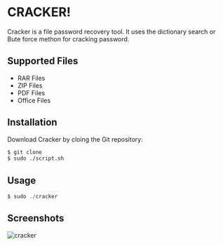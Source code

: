 
# CRACKER!
Cracker is a file password recovery tool. It uses the dictionary search or Bute force methon for cracking password.



## Supported Files
- RAR Files
- ZIP Files
- PDF Files
- Office Files
## Installation

Download Cracker by cloing the Git repository: 

```bash
$ git clone
$ sudo ./script.sh 
```
    
## Usage
```javascript
$ sudo ./cracker
```

## Screenshots

![cracker](https://user-images.githubusercontent.com/85815644/179342709-b6c45fe4-26a6-43af-8e04-d02cc195f85a.png)
